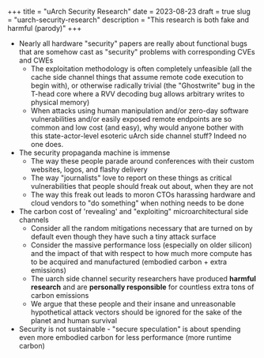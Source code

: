 +++
title = "uArch Security Research"
date = 2023-08-23
draft = true
slug = "uarch-security-research"
description = "This research is both fake and harmful (parody)"
+++

- Nearly all hardware "security" papers are really about functional bugs that are somehow cast as "security" problems with corresponding CVEs and CWEs
  - The exploitation methodology is often completely unfeasible (all the cache side channel things that assume remote code execution to begin with), or otherwise radically trivial (the "Ghostwrite" bug in the T-head core where a RVV decoding bug allows arbitrary writes to physical memory)
  - When attacks using human manipulation and/or zero-day software vulnerabilities and/or easily exposed remote endpoints are so common and low cost (and easy), why would anyone bother with this state-actor-level esoteric uArch side channel stuff? Indeed no one does.
- The security propaganda machine is immense
  - The way these people parade around conferences with their custom websites, logos, and flashy delivery
  - The way "journalists" love to report on these things as critical vulnerabilities that people should freak out about, when they are not
  - The way this freak out leads to moron CTOs harassing hardware and cloud vendors to "do something" when nothing needs to be done
- The carbon cost of 'revealing' and "exploiting" microarchitectural side channels
  - Consider all the random mitigations necessary that are turned on by default even though they have such a tiny attack surface
  - Consider the massive performance loss (especially on older silicon) and the impact of that with respect to how much more compute has to be acquired and manufactured (embodied carbon + extra emissions)
  - The uarch side channel security researchers have produced **harmful research** and are **personally responsible** for countless extra tons of carbon emissions
  - We argue that these people and their insane and unreasonable hypothetical attack vectors should be ignored for the sake of the planet and human survival
- Security is not sustainable - "secure speculation" is about spending even more embodied carbon for less performance (more runtime carbon)
